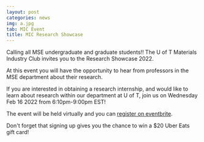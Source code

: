 ```yaml
---
layout: post
categories: news
img: a.jpg
tab: MIC Event
title: MIC Research Showcase
---
```


Calling all MSE undergraduate and graduate students!! The U of T Materials Industry Club invites you to the Research Showcase 2022.

At this event you will have the opportunity to hear from professors in the MSE department about their research.

If you are interested in obtaining a research internship, and would like to learn about research within our department at U of T, join us on Wednesday Feb 16 2022 from 6:10pm-9:00pm EST!

The event will be held virtually and you can <a href="https://www.eventbrite.com/e/research-showcase-2022-tickets-259156332567">register on eventbrite</a>.

Don't forget that signing up gives you the chance to win a $20 Uber Eats gift card!
